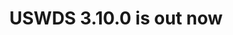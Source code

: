 ---
title: USWDS 3.10.0 is out now
tags:
- Releases
excerpt: USWDS version 3.10.0 is out now.
preview_url: https://github.com/uswds/uswds/releases/tag/v3.10.0
---